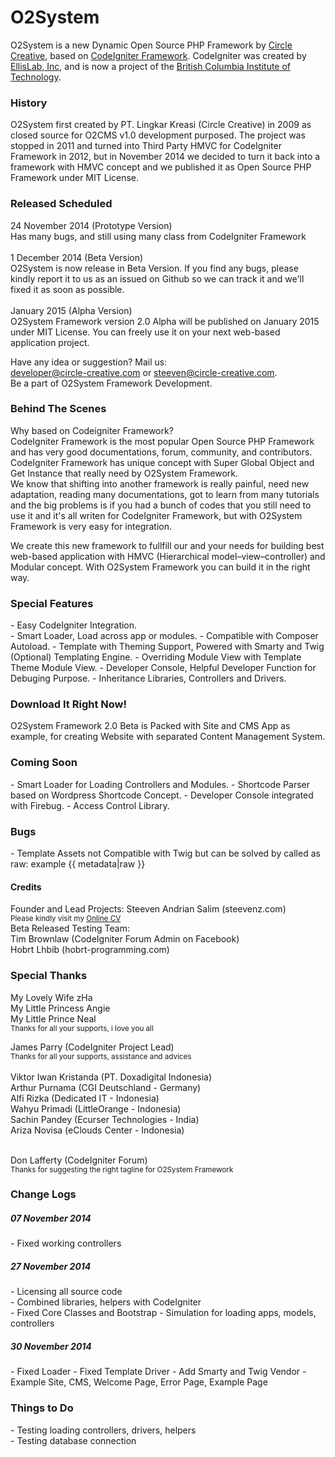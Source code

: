 O2System
========

O2System is a new Dynamic Open Source PHP Framework by <a href="www.circle-creative.com">Circle Creative</a>, based on <a href="www.codeigniter.com">CodeIgniter Framework</a>. CodeIgniter was created by <a href="www.ellislab.com">EllisLab, Inc</a>, and is now a project of the <a href="http://www.bcit.ca/cas/computing/">British Columbia Institute of Technology</a>.

<h3>History</h3>
O2System first created by PT. Lingkar Kreasi (Circle Creative) in 2009 as closed source for O2CMS v1.0 development purposed. 
The project was stopped in 2011 and turned into Third Party HMVC for CodeIgniter Framework in 2012, but in November 2014 we decided to turn it back into a framework with HMVC concept and we published it as Open Source PHP Framework under MIT License.

<h3>Released Scheduled</h3>
24 November 2014 (Prototype Version)<br>
Has many bugs, and still using many class from CodeIgniter Framework<br><br>
1 December 2014 (Beta Version)<br>
O2System is now release in Beta Version. If you find any bugs, please kindly report it to us as an issued on Github so we can track it and we'll fixed it as soon as possible.<br><br>
January 2015 (Alpha Version)<br>
O2System Framework  version 2.0 Alpha will be published on January 2015 under MIT License. You can freely use it on your next web-based application project.

Have any idea or suggestion? Mail us: <br>
<a href="mailto:developer@circle-creative.com">developer@circle-creative.com</a> or <a href="mailto:steeven@circle-creative.com"> steeven@circle-creative.com</a>.<br>
Be a part of O2System Framework Development.

<h3>Behind The Scenes</h3>
Why based on Codeigniter Framework?<br>
CodeIgniter Framework is the most popular Open Source PHP Framework and has very good documentations, forum, community, and contributors. CodeIgniter Framework has unique concept with Super Global Object and Get Instance that really need by O2System Framework.<br>
We know that shifting into another framework is really painful, need new adaptation, reading many documentations, got to learn from many tutorials and the big problems is if you had a bunch of codes that you still need to use it and it's all writen for CodeIgniter Framework, but with O2System Framework is very easy for integration.

We create this new framework to fullfill our and your needs for building best web-based application with HMVC (Hierarchical model–view–controller) and Modular concept. With O2System Framework you can build it in the right way.

<h3>Special Features</h3>
- Easy CodeIgniter Integration.<br>
- Smart Loader, Load across app or modules.
- Compatible with Composer Autoload.
- Template with Theming Support, Powered with Smarty and Twig (Optional) Templating Engine.
- Overriding Module View with Template Theme Module View.
- Developer Console, Helpful Developer Function for Debuging Purpose.
- Inheritance Libraries, Controllers and Drivers.

<h3>Download It Right Now!</h3>
O2System Framework 2.0 Beta is Packed with Site and CMS App as example, for creating Website with separated Content Management System.

<h3>Coming Soon</h3>
- Smart Loader for Loading Controllers and Modules.
- Shortcode Parser based on Wordpress Shortcode Concept.
- Developer Console integrated with Firebug.
- Access Control Library.

<h3>Bugs</h3>
- Template Assets not Compatible with Twig but can be solved by called as raw: example {{ metadata|raw }}

<h4>Credits</h4>
Founder and Lead Projects: Steeven Andrian Salim (steevenz.com)<br>
<small>Please kindly visit my <a href="http://cv.steevenz.com">Online CV</a></small><br>
Beta Released Testing Team:<br>
Tim Brownlaw (CodeIgniter Forum Admin on Facebook)<br>
Hobrt Lhbib (hobrt-programming.com)<br>

<h3>Special Thanks</h3>
My Lovely Wife zHa<br>
My Little Princess Angie<br>
My Little Prince Neal<br>
<small>Thanks for all your supports, i love you all</small><br>

James Parry (CodeIgniter Project Lead)<br>
<small>Thanks for all your supports, assistance and advices</small><br><br>
Viktor Iwan Kristanda (PT. Doxadigital Indonesia)<br>
Arthur Purnama (CGI Deutschland - Germany)<br>
Alfi Rizka (Dedicated IT - Indonesia)<br>
Wahyu Primadi (LittleOrange - Indonesia)<br>
Sachin Pandey (Ecurser Technologies - India)<br>
Ariza Novisa (eClouds Center - Indonesia)<br><br>

Don Lafferty (CodeIgniter Forum)<br>
<small>Thanks for suggesting the right tagline for O2System Framework</small>

<h3>Change Logs</h3>
<h5>07 November 2014</h5>
- Fixed working controllers<br>
<h5>27 November 2014</h5>
- Licensing all source code<br>
- Combined libraries, helpers with CodeIgniter<br>
- Fixed Core Classes and Bootstrap
- Simulation for loading apps, models, controllers<br>
<h5>30 November 2014</h5>
- Fixed Loader
- Fixed Template Driver
- Add Smarty and Twig Vendor
- Example Site, CMS, Welcome Page, Error Page, Example Page

<h3>Things to Do</h3>
- Testing loading controllers, drivers, helpers<br>
- Testing database connection